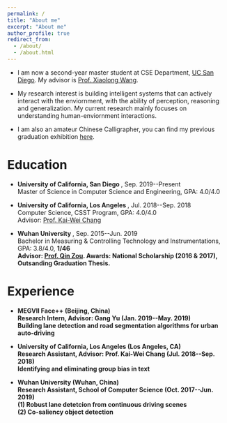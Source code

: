 ```yaml
---
permalink: /
title: "About me"
excerpt: "About me"
author_profile: true
redirect_from: 
  - /about/
  - /about.html
---
```

* I am now a second-year master student at CSE Department, [UC San Diego](https://ucsd.edu/). 
My advisor is [Prof. Xiaolong Wang](https://xiaolonw.github.io/).

* My research interest is building intelligent systems that can actively interact with the enviornment, with the ability of perception, reasoning and generalization. 
My current research mainly focuses on understanding human-enviornment interactions.

* I am also an amateur Chinese Calligrapher, you can find my previous graduation exhibition [here](https://mp.weixin.qq.com/s/7ERydW3i3iGsVcMOR13nzQ).


# Education
* <b>University of California, San Diego </b>, Sep. 2019--Present<br>
Master of Science in Computer Science and Engineering, GPA: 4.0/4.0 <br>

* <b>University of California, Los Angeles </b>, Jul. 2018--Sep. 2018<br>
Computer Science, CSST Program, GPA: 4.0/4.0 <br>
Advisor: [Prof. Kai-Wei Chang](http://web.cs.ucla.edu/~kwchang/) <br>

* <b>Wuhan University </b>, Sep. 2015--Jun. 2019<br>
Bachelor in Measuring & Controlling Technology and Instrumentations, GPA: 3.8/4.0, <b>1<b>/46 <br>
Advisor: [Prof. Qin Zou](https://sites.google.com/site/qinzoucn/).
Awards: National Scholarship (2016 & 2017), Outsanding Graduation Thesis.

# Experience
* <b>MEGVII Face++ (Beijing, China) </b> <br>
Research Intern, Advisor: Gang Yu (Jan. 2019--May. 2019)<br>
Building lane detection and road segmentation algorithms for urban auto-driving<br>

* <b>University of California, Los Angeles (Los Angeles, CA) </b> <br>
Research Assistant, Advisor: Prof. Kai-Wei Chang (Jul. 2018--Sep. 2018)<br>
Identifying and eliminating group bias in text

* <b>Wuhan University (Wuhan, China)</b> <br>
Research Assistant, School of Computer Science (Oct. 2017--Jun. 2019)<br>
(1) Robust lane detetcion from continuous driving scenes <br>
(2) Co-saliency object detection <br>
